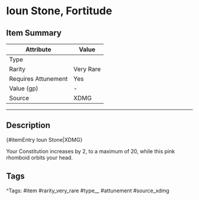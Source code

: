 # Ioun Stone, Fortitude

## Item Summary

| Attribute            | Value                        |
|----------------------|------------------------------|
| Type                 |   |
| Rarity               | Very Rare             |
| Requires Attunement  | Yes                |
| Value (gp)           | -    |
| Source               | XDMG |

---

## Description

{#itemEntry Ioun Stone|XDMG}

Your Constitution increases by 2, to a maximum of 20, while this pink rhomboid orbits your head.

## Tags

^Tags: #item #rarity_very_rare #type__ #attunement #source_xdmg